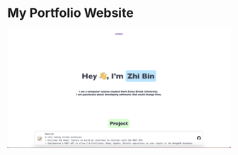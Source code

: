 # My Portfolio Website #

![Note taken on github.com](./src/img/website.png?raw=true "Portfolio Screen Shot")
